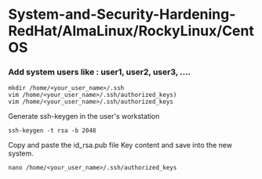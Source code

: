 # System-and-Security-Hardening-RedHat/AlmaLinux/RockyLinux/CentOS
### Add system users like : user1, user2, user3, ....
```shell
mkdir /home/<your_user_name>/.ssh
vim /home/<your_user_name>/.ssh/authorized_keys)
vim /home/<your_user_name>/.ssh/authorized_keys
```
Generate ssh-keygen in the user's workstation 
```shell
ssh-keygen -t rsa -b 2048 
```
Copy and paste the id_rsa.pub file Key content and save into the new system.
```shell
nano /home/<your_user_name>/.ssh/authorized_keys 
```

